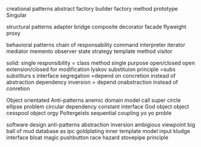 creational patterns
abstract factory
builder
factory method
prototype
Singular

structural patterns
adapter
bridge
composite
decorator
facade
flyweight
proxy

behavioral patterns
chain of responsability
command
interpreter
iterator
mediator
memento
observer
state
strategy
template method
visitor

solid: 
single responsibility = class method single purpose
open/closed open extension/closed for modification
lyskov substituion principle =subs substiturs s
interface segregation =depend on concretion instead of abstraction 
dependency inversion = depend onabstraction instead of conretion

Object orientated Anti-patterns
anemic domain model
call super
circle ellipse problem
circular dependency
constant interface
God object
object cesspool
object orgy
Poltergeists
sequential coupling
yo yo proble

software design anti-patterns
abstraction inversion
ambigious viewpoint
big ball of mud
database as ipc
goldplating
inner template model
input kludge
interface bloat
magic pushbutton
race hazard
stovepipe principle







 




